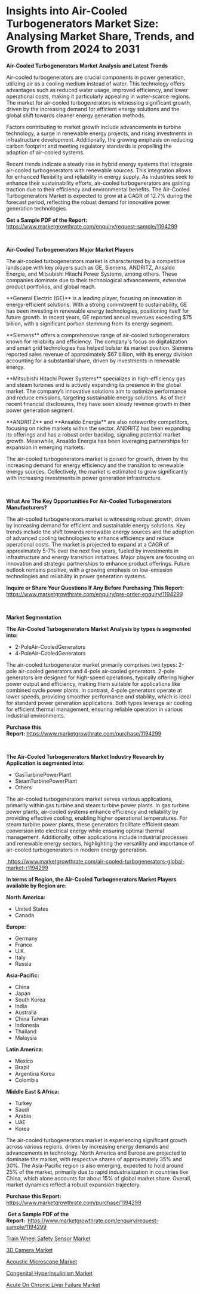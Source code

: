 <p><h1>Insights into Air-Cooled Turbogenerators Market Size: Analysing Market Share, Trends, and Growth from 2024 to 2031</h1></p><p><strong>Air-Cooled Turbogenerators Market Analysis and Latest Trends</strong></p>
<p><p>Air-cooled turbogenerators are crucial components in power generation, utilizing air as a cooling medium instead of water. This technology offers advantages such as reduced water usage, improved efficiency, and lower operational costs, making it particularly appealing in water-scarce regions. The market for air-cooled turbogenerators is witnessing significant growth, driven by the increasing demand for efficient energy solutions and the global shift towards cleaner energy generation methods. </p><p>Factors contributing to market growth include advancements in turbine technology, a surge in renewable energy projects, and rising investments in infrastructure development. Additionally, the growing emphasis on reducing carbon footprint and meeting regulatory standards is propelling the adoption of air-cooled systems. </p><p>Recent trends indicate a steady rise in hybrid energy systems that integrate air-cooled turbogenerators with renewable sources. This integration allows for enhanced flexibility and reliability in energy supply. As industries seek to enhance their sustainability efforts, air-cooled turbogenerators are gaining traction due to their efficiency and environmental benefits. The Air-Cooled Turbogenerators Market is expected to grow at a CAGR of 12.7% during the forecast period, reflecting the robust demand for innovative power generation technologies.</p></p>
<p><strong>Get a Sample PDF of the Report:&nbsp;</strong> <a href="https://www.marketgrowthrate.com/enquiry/request-sample/1194299">https://www.marketgrowthrate.com/enquiry/request-sample/1194299</a></p>
<p>&nbsp;</p>
<p><strong>Air-Cooled Turbogenerators Major Market Players</strong></p>
<p><p>The air-cooled turbogenerators market is characterized by a competitive landscape with key players such as GE, Siemens, ANDRITZ, Ansaldo Energia, and Mitsubishi Hitachi Power Systems, among others. These companies dominate due to their technological advancements, extensive product portfolios, and global reach.</p><p>**General Electric (GE)** is a leading player, focusing on innovation in energy-efficient solutions. With a strong commitment to sustainability, GE has been investing in renewable energy technologies, positioning itself for future growth. In recent years, GE reported annual revenues exceeding $75 billion, with a significant portion stemming from its energy segment.</p><p>**Siemens** offers a comprehensive range of air-cooled turbogenerators known for reliability and efficiency. The company's focus on digitalization and smart grid technologies has helped bolster its market position. Siemens reported sales revenue of approximately $67 billion, with its energy division accounting for a substantial share, driven by investments in renewable energy.</p><p>**Mitsubishi Hitachi Power Systems** specializes in high-efficiency gas and steam turbines and is actively expanding its presence in the global market. The company’s innovative solutions aim to optimize performance and reduce emissions, targeting sustainable energy solutions. As of their recent financial disclosures, they have seen steady revenue growth in their power generation segment.</p><p>**ANDRITZ** and **Ansaldo Energia** are also noteworthy competitors, focusing on niche markets within the sector. ANDRITZ has been expanding its offerings and has a robust order backlog, signaling potential market growth. Meanwhile, Ansaldo Energia has been leveraging partnerships for expansion in emerging markets.</p><p>The air-cooled turbogenerators market is poised for growth, driven by the increasing demand for energy efficiency and the transition to renewable energy sources. Collectively, the market is estimated to grow significantly with increasing investments in power generation infrastructure.</p></p>
<p>&nbsp;</p>
<p><strong>What Are The Key Opportunities For Air-Cooled Turbogenerators Manufacturers?</strong></p>
<p><p>The air-cooled turbogenerators market is witnessing robust growth, driven by increasing demand for efficient and sustainable energy solutions. Key trends include the shift towards renewable energy sources and the adoption of advanced cooling technologies to enhance efficiency and reduce operational costs. The market is projected to expand at a CAGR of approximately 5-7% over the next five years, fueled by investments in infrastructure and energy transition initiatives. Major players are focusing on innovation and strategic partnerships to enhance product offerings. Future outlook remains positive, with a growing emphasis on low-emission technologies and reliability in power generation systems.</p></p>
<p><strong>Inquire or Share Your Questions If Any Before Purchasing This Report:</strong> <a href="https://www.marketgrowthrate.com/enquiry/pre-order-enquiry/1194299">https://www.marketgrowthrate.com/enquiry/pre-order-enquiry/1194299</a></p>
<p>&nbsp;</p>
<p><strong>Market Segmentation</strong></p>
<p><strong>The Air-Cooled Turbogenerators Market Analysis by types is segmented into:</strong></p>
<p><ul><li>2-PoleAir-CooledGenerators</li><li>4-PoleAir-CooledGenerators</li></ul></p>
<p><p>The air-cooled turbogenerator market primarily comprises two types: 2-pole air-cooled generators and 4-pole air-cooled generators. 2-pole generators are designed for high-speed operations, typically offering higher power output and efficiency, making them suitable for applications like combined cycle power plants. In contrast, 4-pole generators operate at lower speeds, providing smoother performance and stability, which is ideal for standard power generation applications. Both types leverage air cooling for efficient thermal management, ensuring reliable operation in various industrial environments.</p></p>
<p><strong>Purchase this Report:&nbsp;</strong><a href="https://www.marketgrowthrate.com/purchase/1194299">https://www.marketgrowthrate.com/purchase/1194299</a></p>
<p>&nbsp;</p>
<p><strong>The Air-Cooled Turbogenerators Market Industry Research by Application is segmented into:</strong></p>
<p><ul><li>GasTurbinePowerPlant</li><li>SteamTurbinePowerPlant</li><li>Others</li></ul></p>
<p><p>The air-cooled turbogenerators market serves various applications, primarily within gas turbine and steam turbine power plants. In gas turbine power plants, air-cooled systems enhance efficiency and reliability by providing effective cooling, enabling higher operational temperatures. For steam turbine power plants, these generators facilitate efficient steam conversion into electrical energy while ensuring optimal thermal management. Additionally, other applications include industrial processes and renewable energy sectors, highlighting the versatility and importance of air-cooled turbogenerators in modern energy generation.</p></p>
<p><a href="https://www.marketgrowthrate.com/air-cooled-turbogenerators-global-market-r1194299">&nbsp;https://www.marketgrowthrate.com/air-cooled-turbogenerators-global-market-r1194299</a></p>
<p><strong>In terms of Region, the Air-Cooled Turbogenerators Market Players available by Region are:</strong></p>
<p>
    <p> <strong> North America: </strong>
        <ul>
            <li>United States</li>
            <li>Canada</li>
        </ul>
        </p> 
    <p> <strong> Europe: </strong>
        <ul>
            <li>Germany</li>
            <li>France</li>
            <li>U.K.</li>
            <li>Italy</li>
            <li>Russia</li>
        </ul>
        </p> 
    <p> <strong> Asia-Pacific: </strong>
        <ul>
            <li>China</li>
            <li>Japan</li>
            <li>South Korea</li>
            <li>India</li>
            <li>Australia</li>
            <li>China Taiwan</li>
            <li>Indonesia</li>
            <li>Thailand</li>
            <li>Malaysia</li>
        </ul>
        </p> 
    <p> <strong> Latin America: </strong>
        <ul>
            <li>Mexico</li>
            <li>Brazil</li>
            <li>Argentina Korea</li>
            <li>Colombia</li>
        </ul>
        </p> 
    <p> <strong> Middle East & Africa: </strong>
        <ul>
            <li>Turkey</li>
            <li>Saudi</li>
            <li>Arabia</li>
            <li>UAE</li>
            <li>Korea</li>
        </ul>
    </p>
    </p>
<p><p>The air-cooled turbogenerators market is experiencing significant growth across various regions, driven by increasing energy demands and advancements in technology. North America and Europe are projected to dominate the market, with respective shares of approximately 35% and 30%. The Asia-Pacific region is also emerging, expected to hold around 25% of the market, primarily due to rapid industrialization in countries like China, which alone accounts for about 15% of global market share. Overall, market dynamics reflect a robust expansion trajectory.</p></p>
<p><strong>Purchase this Report: </strong><a href="https://www.marketgrowthrate.com/purchase/1194299">https://www.marketgrowthrate.com/purchase/1194299</a></p>
<p>&nbsp;<strong>Get a Sample PDF of the Report:&nbsp;&nbsp;</strong><a href="https://www.marketgrowthrate.com/enquiry/request-sample/1194299">https://www.marketgrowthrate.com/enquiry/request-sample/1194299</a></p>
<p><strong></strong></p>
<p><p><a href="https://issuu.com/reportprime-2/docs/train-wheel-safety-sensor-market-si_e76dfb894ada52">Train Wheel Safety Sensor Market</a></p><p><a href="https://medium.com/@rudyboyer2017/emerging-trends-in-3d-camera-market-global-outlook-and-future-prospects-from-2024-2031-4e1da34bf1dc?postPublishedType=repub">3D Camera Market</a></p><p><a href="https://medium.com/@rudyboyer2017/acoustic-microscope-market-size-is-growing-at-cagr-of-10-1-ed9a8848e83a?postPublishedType=repub">Acoustic Microscope Market</a></p><p><a href="https://www.linkedin.com/pulse/global-congenital-hyperinsulinism-market-share-growth-opportunities-5wjcf">Congenital Hyperinsulinism Market</a></p><p><a href="https://www.linkedin.com/pulse/acute-chronic-liver-failure-market-emerging-trends-future-gvtjf">Acute On Chronic Liver Failure Market</a></p></p>